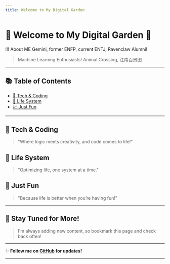 ```yaml
---
title: Welcome to My Digital Garden
---
```

# 🌟 Welcome to My Digital Garden 🌟

!!! About ME
  Gemini, former ENFP, current ENTJ, Ravenclaw Alumni!
> Machine Learning Enthusiasts!
> Animal Crossing, 江南百景图

---

## 📚 Table of Contents

- [🔧 Tech & Coding](#tech--coding)
- [🎨 Life System](#design--creativity)
- [📈 Just Fun](#data--analytics)


---

## 📐 Tech & Coding
> "Where logic meets creativity, and code comes to life!"

## 🌱 Life System
> "Optimizing life, one system at a time."

## 🎉 Just Fun
> "Because life is better when you’re having fun!"

---
## 🎯 Stay Tuned for More!

> I'm always adding new content, so bookmark this page and check back often!
---
✨ **Follow me on [GitHub](https://github.com/jovialchen) for updates!**

---
